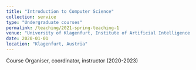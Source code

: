 ```yaml
---
title: "Introduction to Computer Science"
collection: service
type: "Undergraduate courses"
permalink: /teaching/2021-spring-teaching-1
venue: "University of Klagenfurt, Institute of Artificial Intelligence and Cyber Security (AICS)"
date: 2020-01-01
location: "Klagenfurt, Austria"
---
```

Course Organiser, coordinator, instructor (2020-2023)
